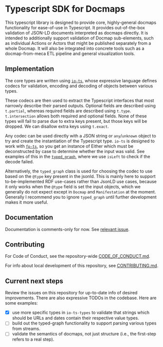 # Typescript SDK for Docmaps

This typescript library is designed to provide core, highly-general docmaps
functionality for ease-of-use in Typescript. It provides out-of-the-box
validation of JSON-LD documents interpreted as docmaps directly. It is intended
to additionally support validation of Docmap sub-elements, such as individual
Actions or Actors that might be published separately from a whole Docmap. It
will also be integrated into concrete tools such as a docmap-from-meca ETL pipeline
and general visualization tools.

## Implementation

The core types are written using [`io-ts`](https://github.com/gcanti/io-ts), whose
expressive language defines codecs for validation, encoding and decoding of objects
between various types.

These codecs are then used to extract the Typescript interfaces that most narrowly
describe their parsed outputs. Optional fields are described using `t.partial`, whereas
required fields are described using `t.type`. `t.intersection` allows both required and
optional fields. None of these types will fail to parse due to extra keys present, but those
keys will be dropped. We can disallow extra keys using `t.exact`.

Any codec can be used directly with a JSON string or `any`/`unknown` object to try and
create the instantiation of the Typescript type. `io-ts` is designed to work with
[`fp-ts`](https://github.com/gcanti/fp-ts), so you get an instance of Either which must
be deconstructed by case to determine whether the input was valid. See examples of this
in the [`typed_graph`](/packages/ts-sdk/src/typed_graph.ts), where we use `isLeft` to check if the decode
failed.

Alternatively, the `typed_graph` class is used for choosing the codec to use based on the
`@type` key present in the jsonld. This is mainly here to support to-be-implemented RDF
use-cases rather than JsonLD use cases, because it only works when the `@type` field is set
the input objects, which we generally do not expect except in `Docmap` and `Manifestation`
at the moment. Generally I recommend you to ignore `typed_graph` until further development
makes it more useful.

## Documentation

Documentation is comments-only for now. See [relevant issue](https://github.com/Docmaps-Project/docmaps/issues/20).

## Contributing

For Code of Conduct, see the repository-wide [CODE_OF_CONDUCT.md](/CODE_OF_CONDUCT.md).

For info about local development of this repository, see [CONTRIBUTING.md](CONTRIBUTING.md).

## Current next steps

Review the issues on this repository for up-to-date info of desired improvements.
There are also expressive TODOs in the codebase.
Here are some examples:

- [x] use more specific types in `io-ts-types` to validate that strings which should
be URLs and dates contain their respective value types.
- [ ] build out the typed-graph functionality to support parsing various types from streams.
- [ ] validate the semantics of docmaps, not just structure (i.e., the first-step refers to a real step).
